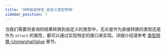 ```yaml
---
title: 'ORM高级特性-自定义类型转换'
sidebar_position: 7
---
```


当我们需要将查询的结果转换到自定义的类型中，无论是作为直接转换的类型还是作为 `struct` 的属性，都可以通过实现特定的接口来实现。详细介绍请参考 [类型转换-UnmarshalValue](output/goframe-v2.3-md/核心组件-重点/类型转换/类型转换-UnmarshalValue) 章节。